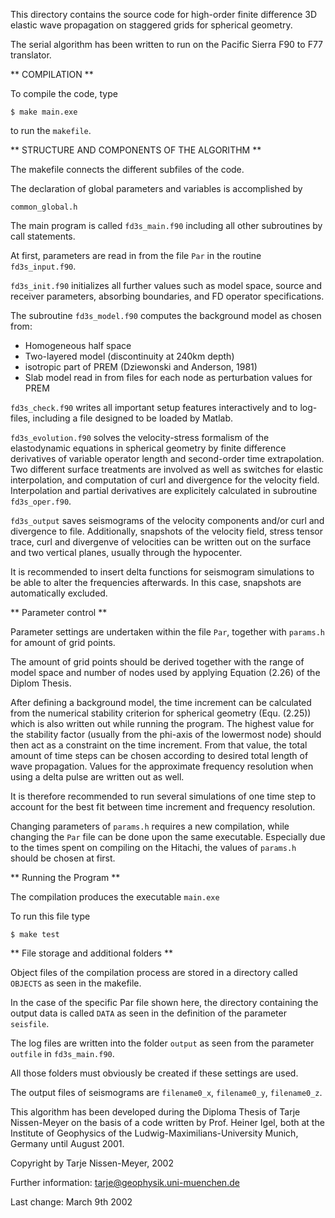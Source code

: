 This directory contains the source code for high-order finite difference
3D elastic wave propagation on staggered grids for spherical geometry.

The serial algorithm has been written to run on the
Pacific Sierra F90 to F77 translator.


** COMPILATION **

To compile the code, type
```
$ make main.exe
```

to run the `makefile`.

** STRUCTURE AND COMPONENTS OF THE ALGORITHM **

The makefile connects the different subfiles of the code.

The declaration of global parameters and variables is accomplished by

`common_global.h`

The main program is called `fd3s_main.f90` including all other subroutines
by call statements.

At first, parameters are read in from the file `Par` in the
routine `fd3s_input.f90`.

`fd3s_init.f90` initializes all further values such as model space,
source and receiver parameters, absorbing boundaries, and FD operator
specifications.

The subroutine `fd3s_model.f90` computes the background model as chosen from:
- Homogeneous half space
- Two-layered model (discontinuity at 240km depth)
- isotropic part of PREM (Dziewonski and Anderson, 1981)
- Slab model read in from files for each node as perturbation values for PREM

`fd3s_check.f90` writes all important setup features interactively and to
log-files, including a file designed to be loaded by Matlab.

`fd3s_evolution.f90` solves the velocity-stress formalism of the elastodynamic
equations in spherical geometry by finite difference derivatives of
variable operator length and second-order time extrapolation.
Two different surface treatments are involved as well as
switches for elastic interpolation, and computation of curl and divergence
for the velocity field.  
Interpolation and partial derivatives are explicitely calculated in
subroutine `fd3s_oper.f90`.

`fd3s_output` saves seismograms of the velocity components and/or curl and
divergence to file. Additionally, snapshots of the velocity field, stress
tensor trace, curl and divergenve of velocities can be written out
on the surface and two vertical planes, usually through the hypocenter.

It is recommended to insert delta functions for seismogram simulations
to be able to alter the frequencies afterwards. In this case, snapshots
are automatically excluded.


** Parameter control **

Parameter settings are undertaken within the file `Par`, together with
`params.h` for amount of grid points.

The amount of grid points should be derived together with the range of
model space and number of nodes used by applying Equation (2.26) of
the Diplom Thesis.

After defining a background model, the time increment can be calculated from
the numerical stability criterion for spherical geometry (Equ. (2.25)) which
is also written out while running the program. The highest value for the
stability factor (usually from the phi-axis of the lowermost node)
should then act as a constraint on the time increment.
From that value, the total amount of time steps can be chosen according
to desired total length of wave propagation.
Values for the approximate frequency resolution when using a delta pulse
are written out as well.

It is therefore recommended to run several simulations of one time step
to account for the best fit between time increment and frequency resolution.

Changing parameters of `params.h` requires a new compilation, while
changing the `Par` file can be done upon the same executable.
Especially due to the times spent on compiling on the Hitachi, the values
of `params.h` should be chosen at first.


** Running the Program **

The compilation produces the executable `main.exe`

To run this file type

```
$ make test
```

** File storage and additional folders **

Object files of the compilation process are stored in a directory
called `OBJECTS` as seen in the makefile.

In the case of the specific Par file shown here, the directory containing the
output data is called `DATA` as seen in the definition of the parameter
`seisfile`.

The log files are written into the folder `output` as seen from the
parameter `outfile` in `fd3s_main.f90`.

All those folders must obviously be created if these settings are used.

The output files of seismograms are `filename0_x`, `filename0_y`, `filename0_z`.



This algorithm has been developed during the Diploma Thesis of
Tarje Nissen-Meyer on the basis of a code written by Prof. Heiner Igel,
both at the Institute of Geophysics of the Ludwig-Maximilians-University
Munich, Germany until August 2001.

Copyright by Tarje Nissen-Meyer, 2002

Further information: tarje@geophysik.uni-muenchen.de

Last change: March 9th 2002
